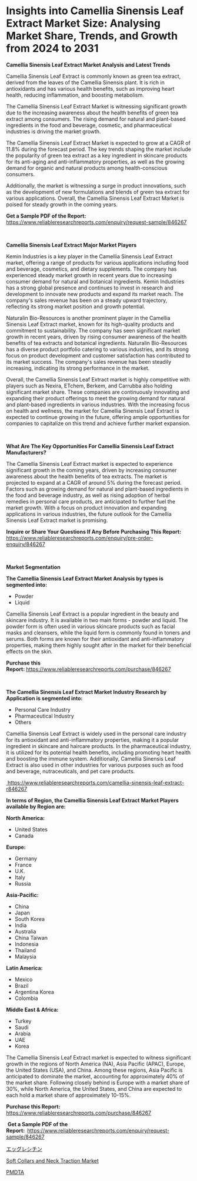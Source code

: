 <p><h1>Insights into Camellia Sinensis Leaf Extract Market Size: Analysing Market Share, Trends, and Growth from 2024 to 2031</h1></p><p><strong>Camellia Sinensis Leaf Extract Market Analysis and Latest Trends</strong></p>
<p><p>Camellia Sinensis Leaf Extract is commonly known as green tea extract, derived from the leaves of the Camellia Sinensis plant. It is rich in antioxidants and has various health benefits, such as improving heart health, reducing inflammation, and boosting metabolism.</p><p>The Camellia Sinensis Leaf Extract Market is witnessing significant growth due to the increasing awareness about the health benefits of green tea extract among consumers. The rising demand for natural and plant-based ingredients in the food and beverage, cosmetic, and pharmaceutical industries is driving the market growth.</p><p>The Camellia Sinensis Leaf Extract Market is expected to grow at a CAGR of 11.8% during the forecast period. The key trends shaping the market include the popularity of green tea extract as a key ingredient in skincare products for its anti-aging and anti-inflammatory properties, as well as the growing demand for organic and natural products among health-conscious consumers.</p><p>Additionally, the market is witnessing a surge in product innovations, such as the development of new formulations and blends of green tea extract for various applications. Overall, the Camellia Sinensis Leaf Extract Market is poised for steady growth in the coming years.</p></p>
<p><strong>Get a Sample PDF of the Report:&nbsp;</strong> <a href="https://www.reliableresearchreports.com/enquiry/request-sample/846267">https://www.reliableresearchreports.com/enquiry/request-sample/846267</a></p>
<p>&nbsp;</p>
<p><strong>Camellia Sinensis Leaf Extract Major Market Players</strong></p>
<p><p>Kemin Industries is a key player in the Camellia Sinensis Leaf Extract market, offering a range of products for various applications including food and beverage, cosmetics, and dietary supplements. The company has experienced steady market growth in recent years due to increasing consumer demand for natural and botanical ingredients. Kemin Industries has a strong global presence and continues to invest in research and development to innovate new products and expand its market reach. The company's sales revenue has been on a steady upward trajectory, reflecting its strong market position and growth potential.</p><p>Naturalin Bio-Resources is another prominent player in the Camellia Sinensis Leaf Extract market, known for its high-quality products and commitment to sustainability. The company has seen significant market growth in recent years, driven by rising consumer awareness of the health benefits of tea extracts and botanical ingredients. Naturalin Bio-Resources has a diverse product portfolio catering to various industries, and its strong focus on product development and customer satisfaction has contributed to its market success. The company's sales revenue has been steadily increasing, indicating its strong performance in the market.</p><p>Overall, the Camellia Sinensis Leaf Extract market is highly competitive with players such as Nexira, ETchem, Berkem, and Carrubba also holding significant market share. These companies are continuously innovating and expanding their product offerings to meet the growing demand for natural and plant-based ingredients in various industries. With the increasing focus on health and wellness, the market for Camellia Sinensis Leaf Extract is expected to continue growing in the future, offering ample opportunities for companies to capitalize on this trend and achieve further market expansion.</p></p>
<p>&nbsp;</p>
<p><strong>What Are The Key Opportunities For Camellia Sinensis Leaf Extract Manufacturers?</strong></p>
<p><p>The Camellia Sinensis Leaf Extract market is expected to experience significant growth in the coming years, driven by increasing consumer awareness about the health benefits of tea extracts. The market is projected to expand at a CAGR of around 5% during the forecast period. Factors such as growing demand for natural and plant-based ingredients in the food and beverage industry, as well as rising adoption of herbal remedies in personal care products, are anticipated to further fuel the market growth. With a focus on product innovation and expanding applications in various industries, the future outlook for the Camellia Sinensis Leaf Extract market is promising.</p></p>
<p><strong>Inquire or Share Your Questions If Any Before Purchasing This Report:</strong> <a href="https://www.reliableresearchreports.com/enquiry/pre-order-enquiry/846267">https://www.reliableresearchreports.com/enquiry/pre-order-enquiry/846267</a></p>
<p>&nbsp;</p>
<p><strong>Market Segmentation</strong></p>
<p><strong>The Camellia Sinensis Leaf Extract Market Analysis by types is segmented into:</strong></p>
<p><ul><li>Powder</li><li>Liquid</li></ul></p>
<p><p>Camellia Sinensis Leaf Extract is a popular ingredient in the beauty and skincare industry. It is available in two main forms - powder and liquid. The powder form is often used in various skincare products such as facial masks and cleansers, while the liquid form is commonly found in toners and serums. Both forms are known for their antioxidant and anti-inflammatory properties, making them highly sought after in the market for their beneficial effects on the skin.</p></p>
<p><strong>Purchase this Report:&nbsp;</strong><a href="https://www.reliableresearchreports.com/purchase/846267">https://www.reliableresearchreports.com/purchase/846267</a></p>
<p>&nbsp;</p>
<p><strong>The Camellia Sinensis Leaf Extract Market Industry Research by Application is segmented into:</strong></p>
<p><ul><li>Personal Care Industry</li><li>Pharmaceutical Industry</li><li>Others</li></ul></p>
<p><p>Camellia Sinensis Leaf Extract is widely used in the personal care industry for its antioxidant and anti-inflammatory properties, making it a popular ingredient in skincare and haircare products. In the pharmaceutical industry, it is utilized for its potential health benefits, including promoting heart health and boosting the immune system. Additionally, Camellia Sinensis Leaf Extract is also used in other industries for various purposes such as food and beverage, nutraceuticals, and pet care products.</p></p>
<p><a href="https://www.reliableresearchreports.com/camellia-sinensis-leaf-extract-r846267">&nbsp;https://www.reliableresearchreports.com/camellia-sinensis-leaf-extract-r846267</a></p>
<p><strong>In terms of Region, the Camellia Sinensis Leaf Extract Market Players available by Region are:</strong></p>
<p>
    <p> <strong> North America: </strong>
        <ul>
            <li>United States</li>
            <li>Canada</li>
        </ul>
        </p> 
    <p> <strong> Europe: </strong>
        <ul>
            <li>Germany</li>
            <li>France</li>
            <li>U.K.</li>
            <li>Italy</li>
            <li>Russia</li>
        </ul>
        </p> 
    <p> <strong> Asia-Pacific: </strong>
        <ul>
            <li>China</li>
            <li>Japan</li>
            <li>South Korea</li>
            <li>India</li>
            <li>Australia</li>
            <li>China Taiwan</li>
            <li>Indonesia</li>
            <li>Thailand</li>
            <li>Malaysia</li>
        </ul>
        </p> 
    <p> <strong> Latin America: </strong>
        <ul>
            <li>Mexico</li>
            <li>Brazil</li>
            <li>Argentina Korea</li>
            <li>Colombia</li>
        </ul>
        </p> 
    <p> <strong> Middle East & Africa: </strong>
        <ul>
            <li>Turkey</li>
            <li>Saudi</li>
            <li>Arabia</li>
            <li>UAE</li>
            <li>Korea</li>
        </ul>
    </p>
    </p>
<p><p>The Camellia Sinensis Leaf Extract market is expected to witness significant growth in the regions of North America (NA), Asia Pacific (APAC), Europe, the United States (USA), and China. Among these regions, Asia Pacific is anticipated to dominate the market, accounting for approximately 40% of the market share. Following closely behind is Europe with a market share of 30%, while North America, the United States, and China are expected to each hold a market share of approximately 10-15%.</p></p>
<p><strong>Purchase this Report: </strong><a href="https://www.reliableresearchreports.com/purchase/846267">https://www.reliableresearchreports.com/purchase/846267</a></p>
<p>&nbsp;<strong>Get a Sample PDF of the Report:&nbsp;&nbsp;</strong><a href="https://www.reliableresearchreports.com/enquiry/request-sample/846267">https://www.reliableresearchreports.com/enquiry/request-sample/846267</a></p>
<p><strong></strong></p>
<p><p><a href="https://medium.com/@mzurpwxu46/%E5%8D%B5%E3%83%AC%E3%82%B7%E3%83%81%E3%83%B3%E5%B8%82%E5%A0%B4%E5%B1%95%E6%9C%9B-%E6%A5%AD%E7%95%8C%E6%A6%82%E8%A6%81%E3%81%A8%E4%BA%88%E6%B8%AC-2024%E5%B9%B4%E3%81%8B%E3%82%892031%E5%B9%B4-d7690a865cc3">エッグレシチン</a></p><p><a href="https://view.publitas.com/reportprime-1/insights-into-the-soft-collars-and-neck-traction-market-market-players-market-size-geographical-regions-and-forecast-2024-2031/">Soft Collars and Neck Traction Market</a></p><p><a href="https://medium.com/@lawrencewatkins654/pmdta%E5%B8%82%E5%A0%B4-%E3%82%BF%E3%82%A4%E3%83%97-%E3%82%A2%E3%83%97%E3%83%AA%E3%82%B1%E3%83%BC%E3%82%B7%E3%83%A7%E3%83%B3-%E5%9C%B0%E7%90%86%E5%88%A5%E3%81%AE%E5%8C%85%E6%8B%AC%E7%9A%84%E3%81%AA%E8%A9%95%E4%BE%A1-7f66e30f4472">PMDTA</a></p></p>